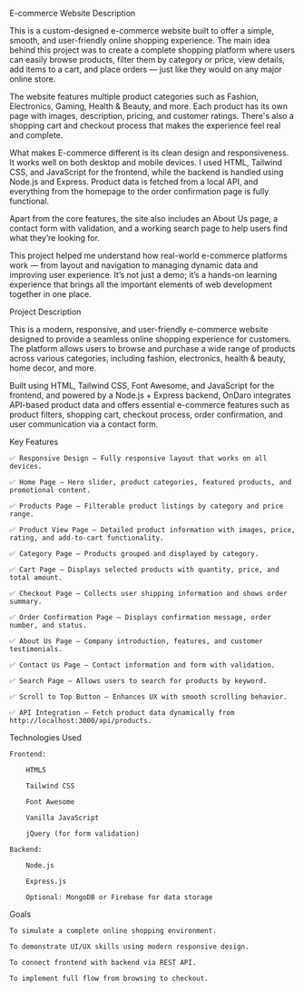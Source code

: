 E-commerce Website Description

This is a custom-designed e-commerce website built to offer a simple, smooth, and user-friendly online shopping experience. The main idea behind this project was to create a complete shopping platform where users can easily browse products, filter them by category or price, view details, add items to a cart, and place orders — just like they would on any major online store.

The website features multiple product categories such as Fashion, Electronics, Gaming, Health & Beauty, and more. Each product has its own page with images, description, pricing, and customer ratings. There's also a shopping cart and checkout process that makes the experience feel real and complete.

What makes E-commerce different is its clean design and responsiveness. It works well on both desktop and mobile devices. I used HTML, Tailwind CSS, and JavaScript for the frontend, while the backend is handled using Node.js and Express. Product data is fetched from a local API, and everything from the homepage to the order confirmation page is fully functional.

Apart from the core features, the site also includes an About Us page, a contact form with validation, and a working search page to help users find what they’re looking for.

This project helped me understand how real-world e-commerce platforms work — from layout and navigation to managing dynamic data and improving user experience. It’s not just a demo; it’s a hands-on learning experience that brings all the important elements of web development together in one place.


 Project Description

This is a modern, responsive, and user-friendly e-commerce website designed to provide a seamless online shopping experience for customers. The platform allows users to browse and purchase a wide range of products across various categories, including fashion, electronics, health & beauty, home decor, and more.

Built using HTML, Tailwind CSS, Font Awesome, and JavaScript for the frontend, and powered by a Node.js + Express backend, OnDaro integrates API-based product data and offers essential e-commerce features such as product filters, shopping cart, checkout process, order confirmation, and user communication via a contact form.


Key Features

    ✅ Responsive Design – Fully responsive layout that works on all devices.

    ✅ Home Page – Hero slider, product categories, featured products, and promotional content.

    ✅ Products Page – Filterable product listings by category and price range.

    ✅ Product View Page – Detailed product information with images, price, rating, and add-to-cart functionality.

    ✅ Category Page – Products grouped and displayed by category.

    ✅ Cart Page – Displays selected products with quantity, price, and total amount.

    ✅ Checkout Page – Collects user shipping information and shows order summary.

    ✅ Order Confirmation Page – Displays confirmation message, order number, and status.

    ✅ About Us Page – Company introduction, features, and customer testimonials.

    ✅ Contact Us Page – Contact information and form with validation.

    ✅ Search Page – Allows users to search for products by keyword.

    ✅ Scroll to Top Button – Enhances UX with smooth scrolling behavior.

    ✅ API Integration – Fetch product data dynamically from http://localhost:3000/api/products.

 Technologies Used

    Frontend:

        HTML5

        Tailwind CSS

        Font Awesome

        Vanilla JavaScript

        jQuery (for form validation)

    Backend:

        Node.js

        Express.js

        Optional: MongoDB or Firebase for data storage

Goals

    To simulate a complete online shopping environment.

    To demonstrate UI/UX skills using modern responsive design.

    To connect frontend with backend via REST API.

    To implement full flow from browsing to checkout.
